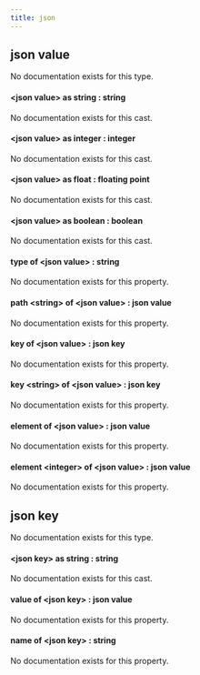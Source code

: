```yaml
---
title: json
---
```


## json value

No documentation exists for this type.

#### &lt;json value&gt; as string : string

No documentation exists for this cast.

#### &lt;json value&gt; as integer : integer

No documentation exists for this cast.

#### &lt;json value&gt; as float : floating point

No documentation exists for this cast.

#### &lt;json value&gt; as boolean : boolean

No documentation exists for this cast.

#### type of &lt;json value&gt; : string

No documentation exists for this property.

#### path &lt;string&gt; of &lt;json value&gt; : json value

No documentation exists for this property.

#### key of &lt;json value&gt; : json key

No documentation exists for this property.

#### key &lt;string&gt; of &lt;json value&gt; : json key

No documentation exists for this property.

#### element of &lt;json value&gt; : json value

No documentation exists for this property.

#### element &lt;integer&gt; of &lt;json value&gt; : json value

No documentation exists for this property.

## json key

No documentation exists for this type.

#### &lt;json key&gt; as string : string

No documentation exists for this cast.

#### value of &lt;json key&gt; : json value

No documentation exists for this property.

#### name of &lt;json key&gt; : string

No documentation exists for this property.


